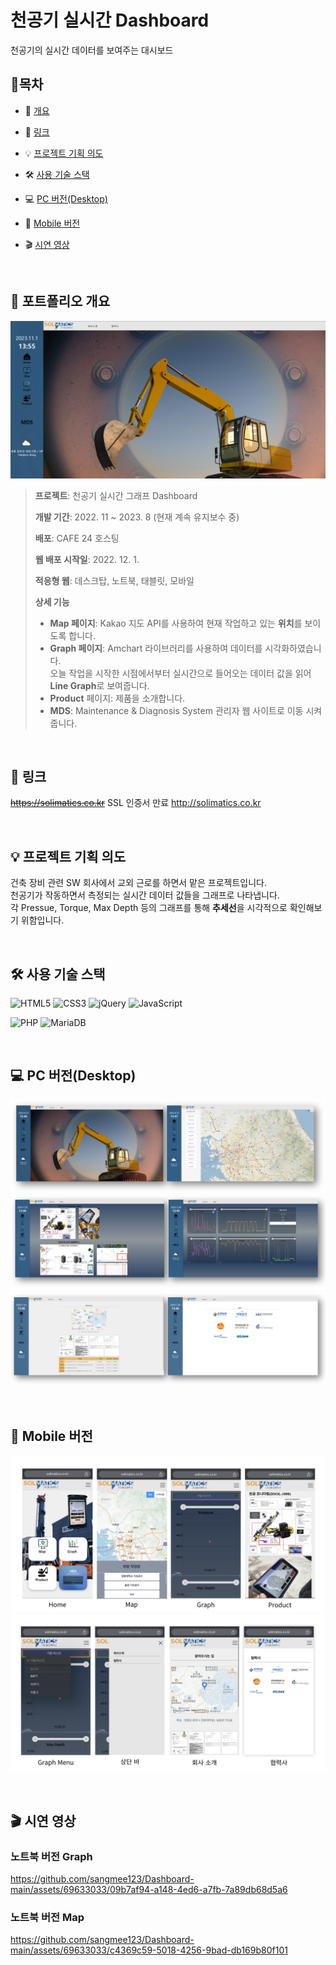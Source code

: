 # 천공기 실시간 Dashboard 
천공기의 실시간 데이터를 보여주는 대시보드

## 📗목차 

- 📝 [개요](#-포트폴리오-개요)

- 🔗 [링크](#-링크)

- 💡 [프로젝트 기획 의도](#-프로젝트-기획-의도)

- 🛠 [사용 기술 스택](#-사용-기술-스택)
  
- 💻 [PC 버전(Desktop)](#-pc-버전desktop)
  
- 📱 [Mobile 버전](#-mobile-버전)

- 🎬 [시연 영상](#-시연-영상)

<br>

## 📝 포트폴리오 개요
<img src="images/readme_home.png">

>**프로젝트**: 천공기 실시간 그래프 Dashboard
>
>**개발 기간**: 2022. 11 ~ 2023. 8 (현재 계속 유지보수 중) 
>
>**배포**: CAFE 24 호스팅
>
>**웹 배포 시작일**: 2022. 12. 1.
>
>**적응형 웹**: 데스크탑, 노트북, 태블릿, 모바일
>
>**상세 기능**
>- **Map 페이지**: Kakao 지도 API를 사용하여 현재 작업하고 있는 <b>위치</b>를 보이도록 합니다. 
>- **Graph 페이지**: Amchart 라이브러리를 사용하여 데이터를 시각화하였습니다.<br>오늘 작업을 시작한 시점에서부터 실시간으로 들어오는 데이터 값을 읽어 <b>Line Graph</b>로 보여줍니다.
>- **Product** 페이지: 제품을 소개합니다.
>- **MDS**: Maintenance & Diagnosis System 관리자 웹 사이트로 이동 시켜줍니다.

<br> 

## 🔗 링크
~~https://solimatics.co.kr~~ SSL 인증서 만료
http://solimatics.co.kr

<br> 

## 💡 프로젝트 기획 의도
건축 장비 관련 SW 회사에서 교외 근로를 하면서 맡은 프로젝트입니다.<br>
천공기가 작동하면서 측정되는 실시간 데이터 값들을 그래프로 나타냅니다.<br>
각 Pressue, Torque, Max Depth 등의 그래프를 통해 <b>추세선</b>을 시각적으로 확인해보기 위함입니다.

<br> 

## 🛠 사용 기술 스택
![HTML5](https://img.shields.io/badge/html5-%23E34F26.svg?style=for-the-badge&logo=html5&logoColor=white)
![CSS3](https://img.shields.io/badge/css3-%231572B6.svg?style=for-the-badge&logo=css3&logoColor=white)
![jQuery](https://img.shields.io/badge/jquery-%230769AD.svg?style=for-the-badge&logo=jquery&logoColor=white)
![JavaScript](https://img.shields.io/badge/javascript-%23323330.svg?style=for-the-badge&logo=javascript&logoColor=%23F7DF1E)

![PHP](https://img.shields.io/badge/php-%23777BB4.svg?style=for-the-badge&logo=php&logoColor=white)
![MariaDB](https://img.shields.io/badge/MariaDB-003545?style=for-the-badge&logo=mariadb&logoColor=white)

<br> 

## 💻 PC 버전(Desktop)
<img src="images/readme1.jpg"><img src="images/readme2.jpg"><img src="images/readme3.jpg">

<br>

## 📱 Mobile 버전
<img src="images/001.png"><img src="images/002.png">

<br>

## 🎬 시연 영상


### 노트북 버전 Graph

https://github.com/sangmee123/Dashboard-main/assets/69633033/09b7af94-a148-4ed6-a7fb-7a89db68d5a6

### 노트북 버전 Map

https://github.com/sangmee123/Dashboard-main/assets/69633033/c4369c59-5018-4256-9bad-db169b80f101



